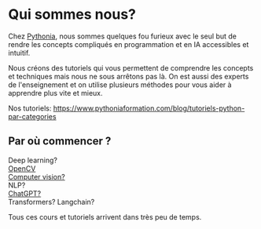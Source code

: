 <h1>Qui sommes nous?</h1> 
Chez <a href='https://www.pythoniaformation.com/'>Pythonia</a>, nous sommes quelques fou furieux avec le seul but de rendre les concepts compliqués en programmation et en IA accessibles et intuitif.

Nous créons des tutoriels qui vous permettent de comprendre les concepts et techniques mais nous ne sous arrêtons pas là. On est aussi des experts de l'enseignement
et on utilise plusieurs méthodes pour vous aider à apprendre plus vite et mieux.

Nos tutoriels: https://www.pythoniaformation.com/blog/tutoriels-python-par-categories


<h2>Par où commencer ?</h2>
Deep learning? <br>
<a href="https://www.pythoniaformation.com/blog/tutoriels-python-par-categories/apprendre-la-computer-vision/opencv-bases-partie1"> OpenCV</a><br>
<a href="https://www.pythoniaformation.com/blog/tutoriels-python-par-categories/apprendre-la-computer-vision">Computer vision? </a><br>
NLP?<br>
<a href="https://www.pythoniaformation.com/blog/tutoriels-python-par-categories/fun-ia-application/chatgpt-guide-ultime-partie1">ChatGPT?</a> <br>
Transformers? 
Langchain? 

Tous ces cours et tutoriels arrivent dans très peu de temps.
